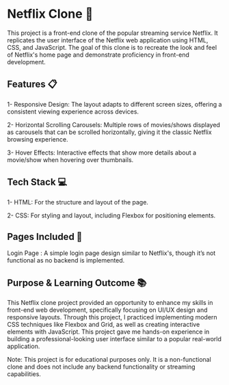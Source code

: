 # Netflix Clone 🍿

This project is a front-end clone of the popular streaming service Netflix. It replicates the user interface of the Netflix web application using HTML, CSS, and JavaScript. The goal of this clone is to recreate the look and feel of Netflix's home page and demonstrate proficiency in front-end development.

## Features 📋

1- Responsive Design: The layout adapts to different screen sizes, offering a consistent viewing experience across devices.

2- Horizontal Scrolling Carousels: Multiple rows of movies/shows displayed as carousels that can be scrolled horizontally, giving it the classic Netflix browsing experience.

3- Hover Effects: Interactive effects that show more details about a movie/show when hovering over thumbnails.

## Tech Stack 💻

1- HTML: For the structure and layout of the page.

2- CSS: For styling and layout, including Flexbox for positioning elements.


## Pages Included 📄

Login Page : A simple login page design similar to Netflix's, though it’s not functional as no backend is implemented.


## Purpose & Learning Outcome 📚

This Netflix clone project provided an opportunity to enhance my skills in front-end web development, specifically focusing on UI/UX design and responsive layouts. Through this project, I practiced implementing modern CSS techniques like Flexbox and Grid, as well as creating interactive elements with JavaScript. This project gave me hands-on experience in building a professional-looking user interface similar to a popular real-world application.


Note: This project is for educational purposes only. It is a non-functional clone and does not include any backend functionality or streaming capabilities.